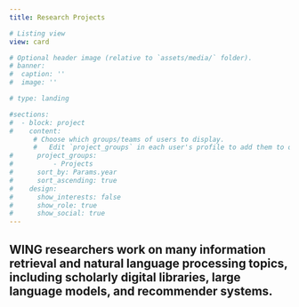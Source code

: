 ```yaml
---
title: Research Projects

# Listing view
view: card

# Optional header image (relative to `assets/media/` folder).
# banner:
#  caption: ''
#  image: ''

# type: landing

#sections:
#  - block: project
#    content:
      # Choose which groups/teams of users to display.
      #   Edit `project_groups` in each user's profile to add them to one or more of these groups.
#      project_groups:
#          - Projects
#      sort_by: Params.year
#      sort_ascending: true
#    design:
#      show_interests: false
#      show_role: true
#      show_social: true
---
```

WING researchers work on many information retrieval and natural language processing topics, including scholarly digital libraries, large language models, and recommender systems.  
---